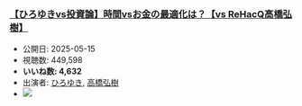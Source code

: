 ### [【ひろゆきvs投資論】時間vsお金の最適化は？【vs ReHacQ高橋弘樹】](https://www.youtube.com/watch?v=TihJEOouXVA)
-   公開日: 2025-05-15
-   視聴数: 449,598
-   **いいね数: 4,632**
-   出演者: [ひろゆき](/rehacq_fan/people/ひろゆき "wikilink"), [高橋弘樹](/rehacq_fan/people/高橋弘樹 "wikilink")
- [![](https://img.youtube.com/vi/TihJEOouXVA/hqdefault.jpg)](https://www.youtube.com/watch?v=TihJEOouXVA)
